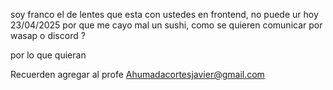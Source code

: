 soy franco el de lentes que esta con ustedes en frontend, no puede ur hoy 23/04/2025 por que me cayo mal un sushi, como se quieren comunicar por wasap o discord ?

por lo que quieran 




Recuerden agregar al profe Ahumadacortesjavier@gmail.com
